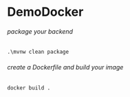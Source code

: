 # DemoDocker
###### package your backend

``.\mvnw clean package``
###### create a Dockerfile and build your image
``docker build .``

